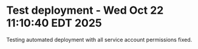 # Test deployment - Wed Oct 22 11:10:40 EDT 2025

Testing automated deployment with all service account permissions fixed.
